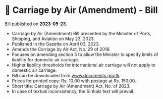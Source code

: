 # 📄  Carriage by Air (Amendment) - Bill

Bill published on **2023-05-23**.

- Carriage by Air (Amendment) Bill presented by the Minister of Ports, Shipping, and Aviation on May 23, 2023.
- Published in the Gazette on April 03, 2023.
- Amends the Carriage by Air Act, No. 29 of 2018.
- Focuses on amending section 5 to allow the Minister to specify limits of liability for domestic air carriage.
- Higher liability thresholds for international air carriage will not apply to domestic air carriage.
- Bill can be downloaded from www.documents.gov.lk.
- Prices for printed copy: Rs. 10.00 with postage at Rs. 150.00.
- Short title: Carriage by Air (Amendment) Act, No. of 2023.
- In case of textual inconsistency, the Sinhala text will prevail.
